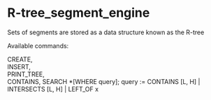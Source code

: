# R-tree_segment_engine
Sets of segments are stored as a data structure known as the R-tree

Available commands:

CREATE,  
INSERT,  
PRINT_TREE,  
CONTAINS, 
SEARCH *[WHERE query]; query := CONTAINS [L, H] | INTERSECTS [L, H] | LEFT_OF x
